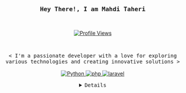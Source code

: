 <h3 align="center">
    <samp>Hey There!, I am <b>Mahdi Taheri</b>
    </samp>
</h3>
<br>
<p align="center">
  <a href="https://github.com/MhdiTaheri">
    <img alt="Profile Views" src="https://komarev.com/ghpvc/?username=MhdiTaheri&color=blueviolet" />
  </a>
</p>
<br>
<p align="center">
    <samp>
        <  I'm a passionate developer with a love for exploring various technologies and creating innovative solutions  >
        <br>
        <br>
    </samp>
    <a href="https://github.com/MhdiTaheri?tab=repositories" target="_blank">
        <img alt="Python" src="https://img.shields.io/badge/-Python-3776AB?style=flat-square&logo=Python&logoColor=white">
    </a>
    <a href="https://github.com/MhdiTaheri?tab=repositories" target="_blank">
        <img alt="php" src="https://img.shields.io/badge/-php-4DABD4?style=flat-square&logo=php&logoColor=white">
    </a>
    <a href="https://github.com/MhdiTaheri?tab=repositories" target="_blank">
        <img alt="laravel" src="https://img.shields.io/badge/-laravel-9b3675?style=flat-square&logo=laravel&logoColor=white">
    </a>
</p>
<details align="center">
    <summary> <samp>Details</samp></summary>
    <p align="center">
        <br>
        <center>
            <img height="170em"
                src="https://github-readme-stats.vercel.app/api/top-langs/?username=MhdiTaheri&layout=compact&theme=radical&hide_border=true"
                alt="Top Languages" />
        </center>
        <br>
        <img height="160em"
            src="https://github-readme-stats.vercel.app/api?username=MhdiTaheri&show_icons=true&theme=radical&hide_border=true&count_private=true"
            alt="GitHub Stats" />
        <img height="160em"
            src="https://github-readme-streak-stats.herokuapp.com/?user=MhdiTaheri&show_icons=true&theme=radical&hide_border=true&count_private=true"
            style="float:right"
            alt="GitHub Streak" />
    </p>
</details>
